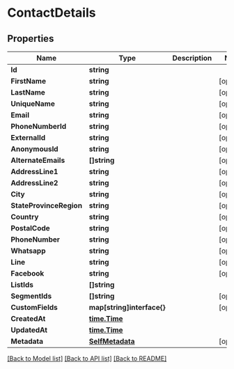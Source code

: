# ContactDetails

## Properties

Name | Type | Description | Notes
------------ | ------------- | ------------- | -------------
**Id** | **string** |  |
**FirstName** | **string** |  |[optional] 
**LastName** | **string** |  |[optional] 
**UniqueName** | **string** |  |[optional] 
**Email** | **string** |  |[optional] 
**PhoneNumberId** | **string** |  |[optional] 
**ExternalId** | **string** |  |[optional] 
**AnonymousId** | **string** |  |[optional] 
**AlternateEmails** | **[]string** |  |[optional] 
**AddressLine1** | **string** |  |[optional] 
**AddressLine2** | **string** |  |[optional] 
**City** | **string** |  |[optional] 
**StateProvinceRegion** | **string** |  |[optional] 
**Country** | **string** |  |[optional] 
**PostalCode** | **string** |  |[optional] 
**PhoneNumber** | **string** |  |[optional] 
**Whatsapp** | **string** |  |[optional] 
**Line** | **string** |  |[optional] 
**Facebook** | **string** |  |[optional] 
**ListIds** | **[]string** |  |
**SegmentIds** | **[]string** |  |[optional] 
**CustomFields** | **map[string]interface{}** |  |[optional] 
**CreatedAt** | [**time.Time**](time.Time.md) |  |
**UpdatedAt** | [**time.Time**](time.Time.md) |  |
**Metadata** | [**SelfMetadata**](SelfMetadata.md) |  |[optional] 

[[Back to Model list]](../README.md#documentation-for-models) [[Back to API list]](../README.md#documentation-for-api-endpoints) [[Back to README]](../README.md)


